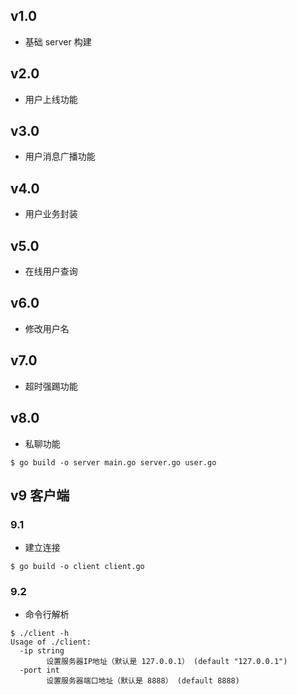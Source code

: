 ## v1.0

- 基础 server 构建

## v2.0

- 用户上线功能

## v3.0

- 用户消息广播功能

## v4.0

- 用户业务封装

## v5.0

- 在线用户查询

## v6.0

- 修改用户名

## v7.0

- 超时强踢功能

## v8.0

- 私聊功能

```
$ go build -o server main.go server.go user.go
```

## v9 客户端

### 9.1

- 建立连接

```
$ go build -o client client.go
```

### 9.2

- 命令行解析

```
$ ./client -h
Usage of ./client:
  -ip string
        设置服务器IP地址（默认是 127.0.0.1） (default "127.0.0.1")
  -port int
        设置服务器端口地址（默认是 8888） (default 8888)
```


